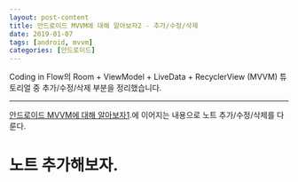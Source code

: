 ```yaml
---
layout: post-content
title: 안드로이드 MVVM에 대해 알아보자2 - 추가/수정/삭제
date: 2019-01-07
tags: [android, mvvm]
categories: [안드로이드]
---
```


Coding in Flow의  Room + ViewModel + LiveData + RecyclerView (MVVM) 튜토리얼 중 추가/수정/삭제 부분을 정리했습니다.

---

[안드로이드 MVVM에 대해 알아보자1](/android-mvvm/).에 이어지는 내용으로 노트 추가/수정/삭제를 다룬다.

# 노트 추가해보자.



